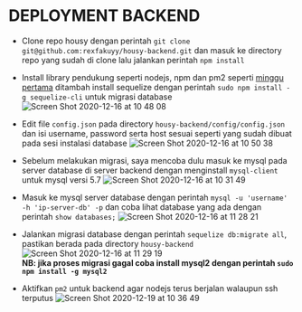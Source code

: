 # DEPLOYMENT BACKEND

- Clone repo housy dengan perintah `git clone git@github.com:rexfakuyy/housy-backend.git` dan masuk ke directory repo yang sudah di clone lalu jalankan perintah `npm install`

- Install library pendukung seperti nodejs, npm dan pm2 seperti [minggu pertama](https://github.com/rexfakuyy/DumbWaysBootcamp/tree/master/dumbweek1) ditambah install sequelize dengan perintah `sudo npm install -g sequelize-cli` untuk migrasi database
  ![Screen Shot 2020-12-16 at 10 48 08](https://user-images.githubusercontent.com/45087061/102739795-ac44d880-4380-11eb-9501-9dd594c484d1.png)

- Edit file `config.json` pada directory `housy-backend/config/config.json` dan isi username, password serta host sesuai seperti yang sudah dibuat pada sesi instalasi database
  ![Screen Shot 2020-12-16 at 10 50 38](https://user-images.githubusercontent.com/45087061/102739967-21b0a900-4381-11eb-8a9f-4344b3b2f3be.png)

- Sebelum melakukan migrasi, saya mencoba dulu masuk ke mysql pada server database di server backend dengan menginstall `mysql-client` untuk mysql versi 5.7
  ![Screen Shot 2020-12-16 at 10 31 49](https://user-images.githubusercontent.com/45087061/102740054-64728100-4381-11eb-9d3f-c8a7d07adc33.png)

- Masuk ke mysql server database dengan perintah `mysql -u 'username' -h 'ip-server-db' -p` dan coba lihat database yang ada dengan perintah `show databases;`
  ![Screen Shot 2020-12-16 at 11 28 21](https://user-images.githubusercontent.com/45087061/102740114-98e63d00-4381-11eb-95ec-4e17c93ceefd.png)

- Jalankan migrasi database dengan perintah `sequelize db:migrate all`, pastikan berada pada directory `housy-backend`
  ![Screen Shot 2020-12-16 at 11 29 19](https://user-images.githubusercontent.com/45087061/102740194-d0ed8000-4381-11eb-8adf-b56a1e3a35d6.png)\
  **NB: jika proses migrasi gagal coba install mysql2 dengan perintah `sudo npm install -g mysql2`**

- Aktifkan `pm2` untuk backend agar nodejs terus berjalan walaupun ssh terputus
  ![Screen Shot 2020-12-19 at 10 36 49](https://user-images.githubusercontent.com/45087061/102740352-23c73780-4382-11eb-98ca-156847a23682.png)
